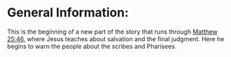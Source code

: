 # General Information:

This is the beginning of a new part of the story that runs through [Matthew 25:46](../25/46.md), where Jesus teaches about salvation and the final judgment. Here he begins to warn the people about the scribes and Pharisees.